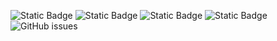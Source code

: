 ![Static Badge](https://img.shields.io/badge/blacklists-60-000000) ![Static Badge](https://img.shields.io/badge/blacklisted-2718012-cc0000) ![Static Badge](https://img.shields.io/badge/whitelisted-2242-00CC00) ![Static Badge](https://img.shields.io/badge/streaming_blacklist-28106-000000) ![GitHub issues](https://img.shields.io/github/issues/fabriziosalmi/blacklists)
